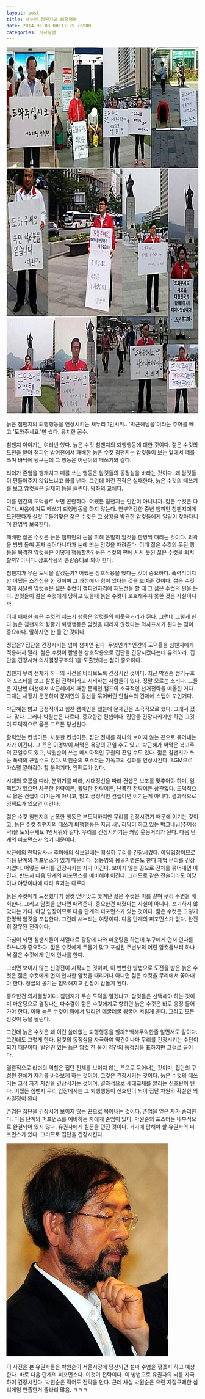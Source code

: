 ```yaml
---
layout: post
title: 새누리 침팬지의 퇴행행동
date: 2014-06-03 00:11:29 +0900
categories: 시사칼럼
---
```



<img src="files/attach/images/199/672/482/10428525_711293588912401_3281894509328523335_n.jpg" alt="10428525_711293588912401_3281894509328523335_n.jpg" width="768" height="960" /> 

  


늙은 침팬지의 퇴행행동을 연상시키는 새누리 1인시위.. '박근혜님을'이라는 주어를 빼고 '도와주세요.'만 썼다. 유치한 꼼수.

  


  


침팬지 이야기는 여러번 했다. 늙은 수컷 침팬지의 퇴행행동에 대한 것이다. 젊은 수컷의 도전을 받아 챔피언 방어전에서 패배한 늙은 수컷 침팬지는 암컷들이 보는 앞에서 떼를 쓰며 바닥에 뒹구는데 그 행동은 어린이의 떼쓰기와 같다. 

  


리더가 존엄을 팽개치고 떼를 쓰는 행동은 암컷들의 동정심을 바라는 것이다. 왜 암컷들이 편들어주지 않았느냐고 화를 낸다. 그런데 이런 전략은 실패한다. 늙은 수컷의 떼쓰기를 보고 암컷들은 일제히 등을 돌린다. 왕좌의 교체다. 

  


이를 인간의 도덕률로 보면 곤란하다. 어쨌든 침팬지는 인간이 아니니까. 젊은 수컷은 다르다. 싸움에 져도 떼쓰기 퇴행행동을 하지 않는다. 연부역강한 중년 챔피언 침팬지에게 도전했다가 실컷 두들겨맞은 젊은 수컷은 그 상황을 방관한 암컷들에게 일일이 찾아다니며 한명씩 보복한다. 

  


패배한 젊은 수컷은 늙은 챔피언의 눈을 피해 은밀히 암컷을 한명씩 때리는 것이다. 외곽을 빙빙 돌며 혼자 숨어다니다가 눈에 띄는 암컷을 때려준다. 이때 젊은 수컷의 못된 행동을 목격한 암컷들은 어떻게 행동할까? 늙은 수컷의 편에 서서 못된 젊은 수컷을 퇴치할까? 아니다. 상호작용의 총량증대로 봐야 한다. 

  


침팬지가 무슨 도덕을 알겠는가? 어쨌든 상호작용을 했다는 것이 중요하다. 폭력적이지만 어쨌든 스킨십을 한 것이며 그 과정에서 힘이 있다는 것을 보여준 것이다. 젊은 수컷에게 시달린 암컷들은 젊은 수컷이 챔피언자리에 재도전을 할 때 그 젊은 수컷의 편을 든다. 암컷들이 젊은 수컷에게 당하고 있을때 늙은 수컷이 보호해주지 못한 것은 사실이니까.

  


이때 패배한 늙은 수컷의 떼쓰기 행동은 암컷들의 비웃음거리가 된다. 그런데 그렇게 한다.늙은 침팬지의 뒹굴기 퇴행행동은 암컷을 때리지 않겠다는 의사표시가 된다는 점이 중요하다. 말하자면 한 물 간 것이다.

  


정답은? 집단을 긴장시키는 넘이 챔피언 된다. 무엇인가? 인간의 도덕률을 침팬지에게 적용하지 말라. 젊은 수컷이 활발한 상호작용으로 집단을 긴장시켰다는데 유의하라. 집단을 긴장시켜 의사결정구조의 1을 도출했다는 점이 중요하다.

  


침팬지 무리 전체가 하나의 사건을 바라보도록 긴장시킨 것이다. 최근 박원순 선거구호와 포스터를 보고 잘못된 전략이라고 시비하는 사람들이 있다. 정말 모르는 소리다. 그들은 지난번 대선에서 박근혜에게 패한 문재인 캠프의 소극적인 선거전략을 떠올린 거다. 그때는 새정치 운운하며 문재인의 동선을 묶어버린 안철수의 견제에 스탭이 꼬인거다. 

  


박근혜는 밝고 긍정적이고 힘찬 캠페인을 했는데 문재인은 소극적으로 했다. 그래서 졌다. 맞다. 그러나 박원순은 다르다. 중요한건 컨셉이다. 집단을 긴장시키기만 하면 그것이 도덕적으로 옳든 그르든 당선된다. 

  


활력있는 컨셉이든, 차분한 컨셉이든, 집단 전체를 하나의 보이지 않는 끈으로 묶어내는 자가 이긴다. 그 끈은 이명박이 써먹은 욕망의 끈일 수도 있고, 박근혜가 써먹은 복고주의 끈일수도 있고, 박원순이 쓰는 메시아적인 구원의 끈일 수도 있다. 젊은 침팬지가 쓰는 폭력의 끈일수도 있다. 박원순의 포스터는 기독교의 성화를 연상시킨다. BGM으로 가스펠 깔아줘야 할 분위기다. 임팩트가 있다. 

  


시대의 흐름을 따라, 분위기를 따라, 시대정신을 따라 컨셉은 보조를 맞추어야 하며, 임팩트가 있으면 차분한 전략이든, 활달한 전략이든, 난폭한 전략이든 상관없다. 도덕적으로 옳은 컨셉이 이기는게 아니고, 밝고 긍정적인 컨셉이면 이기는게 아니다. 결과적으로 임팩트가 있으면 이긴다. 

  


젊은 수컷 침팬지의 난폭한 행동은 부도덕하지만 무리를 긴장시켰기 때문에 이기는 것이고, 늙은 수컷 침팬지의 떼쓰기 퇴행행동은 지금 새누리당이 하고 있는 박그네님(주어생략)을 도와주세요 1인시위와 같다. 무리를 긴장시키기는 커녕 웃음거리가 된다. 다음 단계의 퍼포먼스가 없기 때문이다. 

  


박근혜의 천막당사나 추미애의 삼보일배는 확실히 무리를 긴장시켰다. 야당입장이므로 다음 단계의 퍼포먼스가 있기 때문이다. 정동영의 몽골기병론도 한때 제법 무리를 긴장시켰다. 어떻든 무리를 긴장시키는 자가 이긴다. 보이지 않는 끈으로 전체를 묶어내면 이긴다. 반드시 다음 단계의 퍼포먼스를 예비해야 이긴다. 그러므로 같은 전술이라도 여당이냐 야당이냐에 따라 효과는 다르다. 

  


늙은 수컷에게 도전했다가 실컷 얻어맞고 쫓겨난 젊은 수컷은 이를 갈며 무리 주변을 배회한다. 그리고 암컷을 만나면 때려준다. 중요한건 때렸다는 사실이 아니다. 포기하지 않았다는 거다. 야당 입장이므로 다음 단계의 퍼포먼스가 있는 것이다. 젊은 수컷은 그렇게 한명씩 암컷을 포섭한다. 그런데 새누리는 여당이다. 다음 단계의 퍼포먼스가 없다. 완전히 잘못된 전략이다. 

  


아침이 되면 침팬지들이 서열대로 광장에 나와 마운팅을 하는데 누구에게 먼저 인사를 하느냐가 중요하다. 젊은 수컷에게 두들겨 맞고 포섭된 주변부의 어린 암컷들부터 하나씩 젊은 수컷에게 먼저 인사를 한다. 

  


그러면 보이지 않는 신경전이 시작되는 것이며, 이 뻔뻔한 방법으로 도전을 받은 늙은 수컷은 젊은 수컷에게 먼저 인사한 암컷을 때리거나 아니면 젊은 수컷을 무리에서 쫓아내야 한다. 정글의 공기는 험악해지고 긴장이 감돌게 된다. 

  


중요한건 의사결정이다. 침팬지가 무슨 도덕을 알겠냐고. 암컷들은 선택해야 하는 것이며 마운팅으로 결정나는 다수결이 젊은 수컷에게로 향하면 늙은 수컷은 바로 응징 들어가야 한다. 이때 늙은 수컷이 힘에서 밀리면 데굴데굴 뒹굴며 서럽게 운다. 그리고 모든 암컷이 등을 돌린다. 

  


그런데 늙은 수컷은 왜 이런 쓸데없는 퇴행행동을 할까? 백해무익한줄 알면서도 말이다. 그런데도 그렇게 한다. 암컷의 동정심을 자극하여 약간이나마 무리를 긴장시키는 수단이 되기 때문이다. 발언권 있는 늙은 암컷 한 둘이 약간의 동정심을 표하지만 그걸로 끝이다. 

  


결론적으로 리더의 역할은 집단 전체를 보이지 않는 끈으로 묶어내는 것이며, 집단의 구성원 전체가 자기를 바라보게 하는 것이며, 그것은 긴장시키는 것이다. 늙은 수컷의 떼쓰기는 고작 자기 자신을 긴장시키는 것이며, 결과적으로 세대교체를 알리는 신호탄이 된다. 어쨌든 침팬지 무리 입장에서는 그 퇴행행동이 신호탄이 되어 집단 차원의 확실한 의사결정이 된다. 

  


존엄은 집단을 긴장시켜 보이지 않는 끈으로 묶어내는 것이다. 존엄을 얻은 자가 승리한다. 다음 단계의 퍼포먼스를 예비하는 자에게 존엄이 있다. 박원순의 포스터는 내부적으로 완결되어 있지 않다. 유권자에게 질문을 던진 것이다. 거기에 답해야 할 유권자의 퍼포먼스가 있다. 그러므로 집단을 긴장시킨다.

  



<img src="files/attach/images/199/672/482/4cf0cdde0e5e082290f80c7cc5c58ed1.jpg" alt="4cf0cdde0e5e082290f80c7cc5c58ed1.jpg" width="424" height="558" />   


  


이 사진을 본 유권자들은 박원순이 서울시장에 당선되면 설마 수염을 깎겠지 하고 예상한다. 바로 다음 단계의 퍼포먼스다. 이것이 전략이다. 이 방법으로 유권자의 뇌를 자극하여 긴장시킨다. 박원순은 적어도 전략을 안다. 근데 사실 박원순은 요런 자질구레한 심리게임 연출한거 졸라리 많음. ㅋㅋㅋ